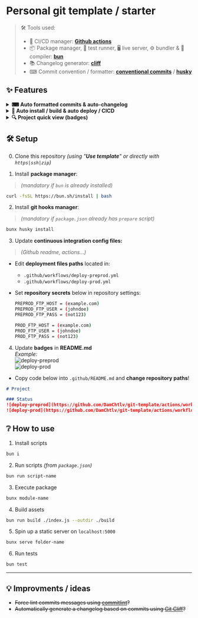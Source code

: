 # Personal git template / starter

> 🛠 Tools used:
> - 🤖 CI/CD manager: **[Github actions](https://github.com/DamChtlv/git-template/tree/main/.github/workflows)**
> - 📦 Package manager, 🧪 test runner, 🖥 live server, ⚙ bundler & 🔨 compiler: **[bun](https://github.com/oven-sh/bun)**
> - 📚 Changelog generator: [**cliff**](https://git-cliff.org/)
> - ⌨ Commit convention / formatter: [**conventional commits**](https://www.conventionalcommits.org/en/v1.0.0/#summary) / **[husky](https://typicode.github.io/husky/)**

## ✨ Features
<details>
<summary>
<strong>⌨ Auto formatted commits & auto-changelog</strong>
</summary>

- This repo uses **a simple commit convention**, which gets **automatically formatted** properly and also used to **generate a changelog**  
> 💡 INFO: Commit message should be composed like this: `action|context|details`
>
> Example: commit `fix ajax used wrong ajax url` will become `🐛 Fix(ajax): used wrong ajax url`,  
> it will also be added into 🐛 **Bug fixes section** inside latest version of changelog automatically _(see `CHANGELOG.md`)_
</details>

<details>
<summary>
<strong>🚀 Auto install / build & auto deploy / CICD</strong>
</summary>

- **Install assets** from managers 
> _node modules..._
- **Automatically push code** on remote servers 
> _using correct SFTP env based on pull requests / branches_
- **Automatically trigger 3rd party actions** post deploy 
> _auto clear cache using cache plugin..._
</details>

<details>
<summary>
<strong>🔍 Project quick view (badges)</strong>
</summary>

- See **deploy states** per **environment** _(failed, success...)_
</details>

## 🛠 Setup
0. Clone this repository _(using "**Use template**" or directly with `https|ssh|zip`)_

1. Install **package manager**:
> _(mandatory if `bun` is already installed)_ 
```sh
curl -fsSL https://bun.sh/install | bash
```

2. Install **git hooks manager**:
> _(mandatory if `package.json` already has `prepare` script)_ 
```sh
bunx husky install
```

3. Update **continuous integration config files:**
> _(Github readme, actions...)_
- Edit **deployment files paths** located in:
  - `.github/workflows/deploy-preprod.yml`
  - `.github/workflows/deploy-prod.yml`

- Set **repository secrets** below in repository settings:
  ```sh
  PREPROD_FTP_HOST = (example.com)
  PREPROD_FTP_USER = (johndoe)
  PREPROD_FTP_PASS = (not123)

  PROD_FTP_HOST = (example.com)
  PROD_FTP_USER = (johndoe)
  PROD_FTP_PASS = (not123)
  ```

4. Update **badges** in **README.md**  
_Example:_  
![deploy-preprod](https://github.com/DamChtlv/git-template/actions/workflows/deploy-preprod.yml/badge.svg?branch=release/preprod)  
![deploy-prod](https://github.com/DamChtlv/git-template/actions/workflows/deploy-prod.yml/badge.svg?branch=release/prod)
- Copy code below into `.github/README.md` and **change repository paths**!
```md
# Project

### Status
![deploy-preprod](https://github.com/DamChtlv/git-template/actions/workflows/deploy-preprod.yml/badge.svg?branch=release/preprod)
![deploy-prod](https://github.com/DamChtlv/git-template/actions/workflows/deploy-prod.yml/badge.svg?branch=release/prod)
```


## ❔ How to use

1. Install scripts
```sh
bun i
```

2. Run scripts _(from `package.json`)_
```sh
bun run script-name
```

3. Execute package
```sh
bunx module-name
```

4. Build assets
```sh
bun run build ./index.js --outdir ./build
```

5. Spin up a static server on `localhost:5000`
```sh
bunx serve folder-name
```

6. Run tests
```sh
bun test
```
---

## 💡 Improvments / ideas
- ~~Force lint commits messages using [commitlint](https://github.com/conventional-changelog/commitlint#what-is-commitlint)?~~
- ~~Automatically generate a changelog based on commits using [Git Cliff](https://github.com/orhun/git-cliff)?~~
